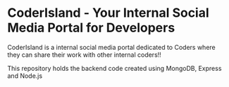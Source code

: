 # CoderIsland - Your Internal Social Media Portal for Developers

CoderIsland is a internal social media portal dedicated to Coders where they can share their work with other internal coders!! 

This repository holds the backend code created using MongoDB, Express and Node.js
